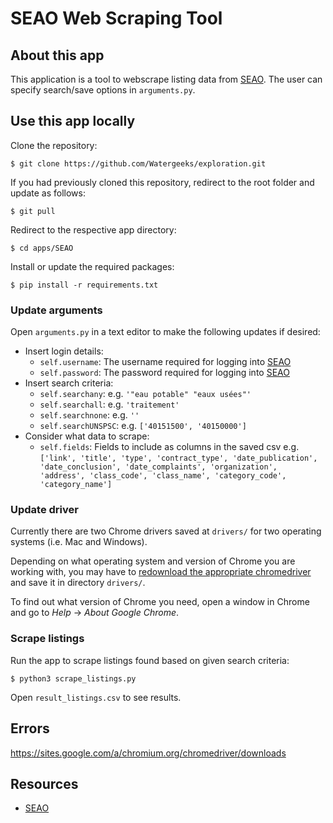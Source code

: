 # SEAO Web Scraping Tool

## About this app

This application is a tool to webscrape listing data from [SEAO](https://seao.ca/). The user can specify search/save options in `arguments.py`.

## Use this app locally

Clone the repository:

```
$ git clone https://github.com/Watergeeks/exploration.git
```

If you had previously cloned this repository, redirect to the root folder and update as follows:

```
$ git pull
```

Redirect to the respective app directory:

```
$ cd apps/SEAO
```

Install or update the required packages:

```
$ pip install -r requirements.txt
```

### Update arguments

Open `arguments.py` in a text editor to make the following updates if desired:
- Insert login details:
    - `self.username`: The username required for logging into [SEAO](https://seao.ca/)
    - `self.password`: The password required for logging into [SEAO](https://seao.ca/)
- Insert search criteria:
    - `self.searchany`: e.g. `'"eau potable" "eaux usées"'`
    - `self.searchall`: e.g. `'traitement'`
    - `self.searchnone`: e.g. `''`
    - `self.searchUNSPSC`: e.g. `['40151500', '40150000']`
- Consider what data to scrape:
    - `self.fields`: Fields to include as columns in the saved csv e.g. `['link', 'title', 'type', 'contract_type', 'date_publication', 'date_conclusion', 'date_complaints', 'organization', 'address', 'class_code', 'class_name', 'category_code', 'category_name']`

### Update driver

Currently there are two Chrome drivers saved at `drivers/` for two operating systems (i.e. Mac and Windows). 

Depending on what operating system and version of Chrome you are working with, you may have to [redownload the appropriate chromedriver](https://sites.google.com/a/chromium.org/chromedriver/downloads) and save it in directory `drivers/`. 

To find out what version of Chrome you need, open a window in Chrome and go to *Help* -> *About Google Chrome*.

### Scrape listings

Run the app to scrape listings found based on given search criteria:

```
$ python3 scrape_listings.py
```

Open `result_listings.csv` to see results.

## Errors

https://sites.google.com/a/chromium.org/chromedriver/downloads

## Resources

* [SEAO](https://seao.ca/)
